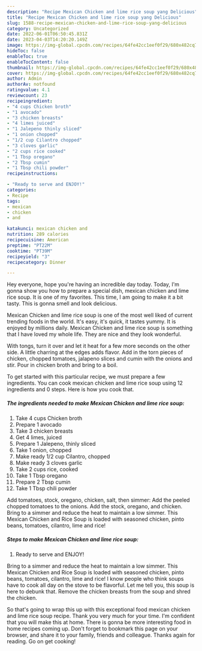 ```yaml
---
description: "Recipe Mexican Chicken and lime rice soup yang Delicious"
title: "Recipe Mexican Chicken and lime rice soup yang Delicious"
slug: 1588-recipe-mexican-chicken-and-lime-rice-soup-yang-delicious
category: Uncategorized
date: 2022-06-01T06:50:45.831Z
date: 2023-04-03T14:20:20.149Z
image: https://img-global.cpcdn.com/recipes/64fe42cc1eef0f29/680x482cq70/mexican-chicken-and-lime-rice-soup-recipe-main-photo.jpg
hideToc: false
enableToc: true
enableTocContent: false
thumbnail: https://img-global.cpcdn.com/recipes/64fe42cc1eef0f29/680x482cq70/mexican-chicken-and-lime-rice-soup-recipe-main-photo.jpg
cover: https://img-global.cpcdn.com/recipes/64fe42cc1eef0f29/680x482cq70/mexican-chicken-and-lime-rice-soup-recipe-main-photo.jpg
author: Admin
authorAv: notfound
ratingvalue: 4.1
reviewcount: 23
recipeingredient:
- "4 cups Chicken broth"
- "1 avocado"
- "3 chicken breasts"
- "4 limes juiced"
- "1 Jalepeno thinly sliced"
- "1 onion chopped"
- "1/2 cup Cilantro chopped"
- "3 cloves garlic"
- "2 cups rice cooked"
- "1 Tbsp oregano"
- "2 Tbsp cumin"
- "1 Tbsp chili powder"
recipeinstructions:

- "Ready to serve and ENJOY!"
categories:
- Recipe
tags:
- mexican
- chicken
- and

katakunci: mexican chicken and 
nutrition: 289 calories
recipecuisine: American
preptime: "PT22M"
cooktime: "PT39M"
recipeyield: "3"
recipecategory: Dinner

---
```



Hey everyone, hope you're having an incredible day today. Today, I'm gonna show you how to prepare a special dish, mexican chicken and lime rice soup. It is one of my favorites. This time, I am going to make it a bit tasty. This is gonna smell and look delicious.

Mexican Chicken and lime rice soup is one of the most well liked of current trending foods in the world. It's easy, it's quick, it tastes yummy. It is enjoyed by millions daily. Mexican Chicken and lime rice soup is something that I have loved my whole life. They are nice and they look wonderful.

With tongs, turn it over and let it heat for a few more seconds on the other side. A little charring at the edges adds flavor. Add in the torn pieces of chicken, chopped tomatoes, jalapeno slices and cumin with the onions and stir. Pour in chicken broth and bring to a boil.


To get started with this particular recipe, we must prepare a few ingredients. You can cook mexican chicken and lime rice soup using 12 ingredients and 0 steps. Here is how you cook that.

<!--inarticleads1-->

##### The ingredients needed to make Mexican Chicken and lime rice soup:

1. Take 4 cups Chicken broth
1. Prepare 1 avocado
1. Take 3 chicken breasts
1. Get 4 limes, juiced
1. Prepare 1 Jalepeno, thinly sliced
1. Take 1 onion, chopped
1. Make ready 1/2 cup Cilantro, chopped
1. Make ready 3 cloves garlic
1. Take 2 cups rice, cooked
1. Take 1 Tbsp oregano
1. Prepare 2 Tbsp cumin
1. Take 1 Tbsp chili powder


Add tomatoes, stock, oregano, chicken, salt, then simmer: Add the peeled chopped tomatoes to the onions. Add the stock, oregano, and chicken. Bring to a simmer and reduce the heat to maintain a low simmer. This Mexican Chicken and Rice Soup is loaded with seasoned chicken, pinto beans, tomatoes, cilantro, lime and rice! 

<!--inarticleads2-->

##### Steps to make Mexican Chicken and lime rice soup:


1. Ready to serve and ENJOY!

Bring to a simmer and reduce the heat to maintain a low simmer. This Mexican Chicken and Rice Soup is loaded with seasoned chicken, pinto beans, tomatoes, cilantro, lime and rice! I know people who think soups have to cook all day on the stove to be flavorful. Let me tell you, this soup is here to debunk that. Remove the chicken breasts from the soup and shred the chicken. 

So that's going to wrap this up with this exceptional food mexican chicken and lime rice soup recipe. Thank you very much for your time. I'm confident that you will make this at home. There is gonna be more interesting food in home recipes coming up. Don't forget to bookmark this page on your browser, and share it to your family, friends and colleague. Thanks again for reading. Go on get cooking!
